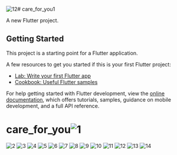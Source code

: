 ![12](https://github.com/muhammad-talat1610/graduation_projs/assets/128619762/441e71d4-f0b5-4eea-bdb0-27cf13ff5565)# care_for_you1

A new Flutter project.

## Getting Started

This project is a starting point for a Flutter application.

A few resources to get you started if this is your first Flutter project:

- [Lab: Write your first Flutter app](https://docs.flutter.dev/get-started/codelab)
- [Cookbook: Useful Flutter samples](https://docs.flutter.dev/cookbook)

For help getting started with Flutter development, view the
[online documentation](https://docs.flutter.dev/), which offers tutorials,
samples, guidance on mobile development, and a full API reference.
# care_for_you![1](https://github.com/muhammad-talat1610/graduation_projs/assets/128619762/b0aee8aa-f96b-4f83-9c5d-66110c273e9a)
![2](https://github.com/muhammad-talat1610/graduation_projs/assets/128619762/76e1e323-8aa3-4f42-9e52-345075ac136e)
![3](https://github.com/muhammad-talat1610/graduation_projs/assets/128619762/e2fb604a-6ad7-45bb-834c-766ccab222d4)
![4](https://github.com/muhammad-talat1610/graduation_projs/assets/128619762/b128c82d-dfa8-4c00-ad0c-f2490cbba67f)
![5](https://github.com/muhammad-talat1610/graduation_projs/assets/128619762/263cb62f-b208-477a-926e-46f1556c07e3)
![6](https://github.com/muhammad-talat1610/graduation_projs/assets/128619762/8f8c4874-1e4e-4230-8736-ddad982700ce)
![7](https://github.com/muhammad-talat1610/graduation_projs/assets/128619762/0bcf7b62-1411-4b60-a642-2885f5556703)
![8](https://github.com/muhammad-talat1610/graduation_projs/assets/128619762/da32c707-2be1-4c4c-ac5f-a3497e462d13)
![9](https://github.com/muhammad-talat1610/graduation_projs/assets/128619762/0ff5851d-1f64-4dc1-bd01-0bfcb50a8ad3)
![10](https://github.com/muhammad-talat1610/graduation_projs/assets/128619762/c6030819-de1a-4af3-a996-e01c49abab42)
![11](https://github.com/muhammad-talat1610/graduation_projs/assets/128619762/ab7e2a57-87d2-4cb9-9153-fa3c4dc05d6c)
![12](https://github.com/muhammad-talat1610/graduation_projs/assets/128619762/afcec694-ce19-4225-acc7-24a7d228b7c2)
![13](https://github.com/muhammad-talat1610/graduation_projs/assets/128619762/303b05e9-120e-4e4b-ae5b-456a62027d39)
![14](https://github.com/muhammad-talat1610/graduation_projs/assets/128619762/b873296f-7a67-42d7-b4eb-f328f7d64a06)
